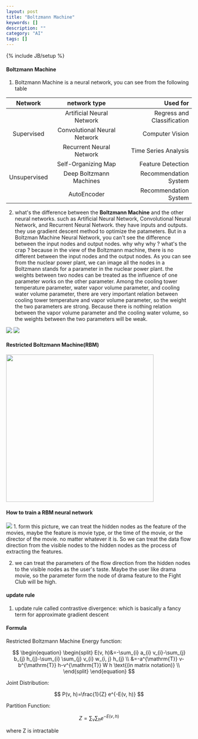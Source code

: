 ```yaml
---
layout: post
title: "Boltzmann Machine"
keywords: [] 
description: ""
category: "AI"
tags: []
---
```

{% include JB/setup %}

#### Boltzmann Machine
1. Boltzmann Machine is a neural network, you can see from the following table

|    Network   |         network type         |                  Used for  |
|:------------:|:----------------------------:|---------------------------:|
|              |   Artificial Neural Network  | Regress and Classification |
|  Supervised  | Convolutional Neural Network |       Computer Vision      |
|              |   Recurrent Neural Network   |    Time Series Analysis    |
|              |      Self-Organizing Map     |      Feature Detection     |
| Unsupervised |    Deep Boltzmann Machines   |    Recommendation System   |
|              |          AutoEncoder         |    Recommendation System   |


2. what's the difference between the **Boltzmann Machine** and the other neural networks.
such as Artificial Neural Network, Convolutional Neural Network, and Recurrent Neural Network. they have
inputs and outputs. they use gradient descent method to optimize the patameters. But in a Boltzman Machine 
Neural Network, you can't see the difference between the input nodes and output nodes. why why why ? what's 
the crap ? because in the view of the Boltzmann machine, there is no different between the input nodes and the
output nodes. As you can see from the nuclear power plant, we can image all the nodes in a Boltzmann stands for 
a parameter in the nuclear power plant. the weights between two nodes can be treated as the influence of one parameter
works on the other parameter. Among the cooling tower temperature parameter, water vapor volume parameter, and cooling water
volume parameter, there are very important relation between cooling tower temperature and vapor volume parameter, so the
weight the two parameters are strong. Because there is nothing relation between the vapor volume parameter and the cooling water 
volume, so the weights between the two parameters will be weak.
<img src="{{IMAGE_PATH}}/Boltzmann-machine.png" height="" width="" />
<img src="{{IMAGE_PATH}}/Nuclear_Plant.jpg" height="" width="" />


#### Restricted Boltzmann Machine(RBM)
<img src="{{IMAGE_PATH}}/Restricted-boltzmann_machine.png" height="400" width="400" />


#### How to train a RBM neural network
<img src="{{IMAGE_PATH}}/boltsmann_train.png" height="" width="" />
1. form this picture, we can treat the hidden nodes as the feature of the movies, maybe the feature is movie type, or the time of the movie,
or the director of the movie. no matter whatever it is. So we can treat the data flow direction from the visible nodes to the hidden nodes as the process
of extracting the features.

2. we can treat the parameters of the flow direction from the hidden nodes to the visible nodes as the user's taste. Maybe the user like drama movie, so 
the parameter form the node of drama feature to the Fight Club will be high.


#### update rule

1. update rule called contrastive divergence: which is basically a fancy term for approximate gradient descent

#### Formula

Restricted Boltzmann Machine Energy function:

$$
\begin{equation}
\begin{split}
E(v, h)&=-\sum_{i} a_{i} v_{i}-\sum_{j} b_{j} h_{j}-\sum_{i} \sum_{j} v_{i} w_{i, j} h_{j} \\
         &=-a^{\mathrm{T}} v-b^{\mathrm{T}} h-v^{\mathrm{T}} W h     \text{(in matrix notation)}  \\
         \end{split}
         \end{equation}
         $$

Joint Distribution:

$$
P(v, h)=\frac{1}{Z} e^{-E(v, h)}
$$

Partition Function:

$$
Z=\sum_{v}\sum_{h}e^{-E(v, h)}
$$


where Z is intractable


